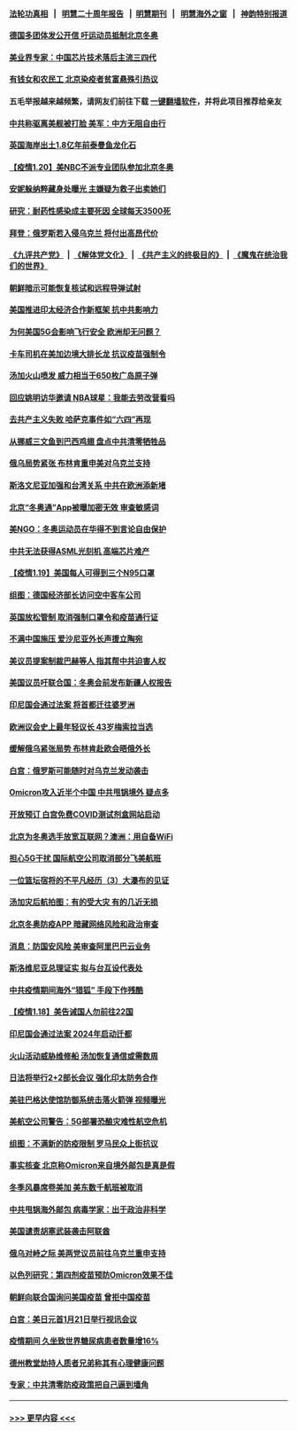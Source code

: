 #### [法轮功真相](https://github.com/gfw-breaker/truth/blob/master/README.md?t=0) &nbsp;&nbsp;|&nbsp;&nbsp; [明慧二十周年报告](https://github.com/gfw-breaker/mh-reports/blob/master/README.md?t=0) &nbsp;&nbsp;|&nbsp;&nbsp;[明慧期刊](https://github.com/gfw-breaker/mh-qikan) &nbsp;&nbsp;|&nbsp;&nbsp; [明慧海外之窗](https://github.com/gfw-breaker/mh-news/blob/master/README.md?t=0) &nbsp;&nbsp;|&nbsp;&nbsp; [神韵特别报道](https://github.com/gfw-breaker/mh-news/blob/master/shenyun.md?t=0)
#### [德国多团体发公开信 吁运动员抵制北京冬奥](../pages/nsc418/n13518490.md?t=01210150) 
#### [美业界专家：中国芯片技术落后主流三四代](../pages/nsc418/n13515892.md?t=01210150) 
#### [有钱女和农民工 北京染疫者贫富悬殊引热议](../pages/nsc418/n13517997.md?t=01210150) 
#### 五毛举报越来越频繁，请网友们前往下载 [一键翻墙软件](https://github.com/gfw-breaker/ssr-accounts)，并将此项目推荐给亲友
#### [中共称驱离美舰被打脸 美军：中方无阻自由行](../pages/nsc418/n13518149.md?t=01210150) 
#### [英国海岸出土1.8亿年前泰曼鱼龙化石](../pages/nsc418/n13517655.md?t=01210150) 
#### [【疫情1.20】美NBC不派专业团队参加北京冬奥](../pages/nsc418/n13517849.md?t=01210150) 
#### [安妮躲纳粹藏身处曝光 主嫌疑为救子出卖她们](../pages/nsc418/n13517556.md?t=01210150) 
#### [研究：耐药性感染成主要死因 全球每天3500死](../pages/nsc418/n13517542.md?t=01210150) 
#### [拜登：俄罗斯若入侵乌克兰 将付出高昂代价](../pages/nsc418/n13516554.md?t=01210150) 
#### [《九评共产党》](https://github.com/begood0513/9ping.md/blob/master/README.md) &nbsp;|&nbsp; [《解体党文化》](../../../../jtdwh.md/blob/master/README.md)  &nbsp;|&nbsp; [《共产主义的终极目的》](../../../../gczydzjmd.md/blob/master/README.md) &nbsp;|&nbsp; [《魔鬼在统治我们的世界》](../../../../mgztzwmdsj.md/blob/master/README.md) 
#### [朝鲜暗示可能恢复核试和远程导弹试射](../pages/nsc418/n13517098.md?t=01210150) 
#### [美国推进印太经济合作新框架 抗中共影响力](../pages/nsc418/n13516851.md?t=01210150) 
#### [为何美国5G会影响飞行安全 欧洲却无问题？](../pages/nsc418/n13516469.md?t=01210150) 
#### [卡车司机在美加边境大排长龙 抗议疫苗强制令](../pages/nsc418/n13516351.md?t=01210150) 
#### [汤加火山喷发 威力相当于650枚广岛原子弹](../pages/nsc418/n13516367.md?t=01210150) 
#### [回应姚明访华邀请 NBA球星：我能去劳改营看吗](../pages/nsc418/n13516343.md?t=01210150) 
#### [去共产主义失败 哈萨克事件如“六四”再现](../pages/nsc418/n13514825.md?t=01210150) 
#### [从挪威三文鱼到巴西鸡翅 盘点中共清零牺牲品](../pages/nsc418/n13516261.md?t=01210150) 
#### [俄乌局势紧张 布林肯重申美对乌克兰支持](../pages/nsc418/n13516011.md?t=01210150) 
#### [斯洛文尼亚加强和台湾关系 中共在欧洲添新堵](../pages/nsc418/n13516058.md?t=01210150) 
#### [北京“冬奥通”App被曝加密无效 审查敏感词](../pages/nsc418/n13515672.md?t=01210150) 
#### [美NGO：冬奥运动员在华得不到言论自由保护](../pages/nsc418/n13514496.md?t=01210150) 
#### [中共无法获得ASML光刻机 高端芯片难产](../pages/nsc418/n13515985.md?t=01210150) 
#### [【疫情1.19】美国每人可得到三个N95口罩](../pages/nsc418/n13515332.md?t=01210150) 
#### [组图：德国经济部长访问空中客车公司](../pages/nsc418/n13515422.md?t=01210150) 
#### [英国放松管制 取消强制口罩令和疫苗通行证](../pages/nsc418/n13515879.md?t=01210150) 
#### [不满中国施压 爱沙尼亚外长声援立陶宛](../pages/nsc418/n13515659.md?t=01210150) 
#### [美议员提案制裁巴赫等人 指其帮中共迫害人权](../pages/nsc418/n13515504.md?t=01210150) 
#### [美国议员吁联合国：冬奥会前发布新疆人权报告](../pages/nsc418/n13515015.md?t=01210150) 
#### [印尼国会通过法案 将首都迁往婆罗洲](../pages/nsc418/n13514559.md?t=01210150) 
#### [欧洲议会史上最年轻议长 43岁梅索拉当选](../pages/nsc418/n13514243.md?t=01210150) 
#### [缓解俄乌紧张局势 布林肯赴欧会晤俄外长](../pages/nsc418/n13514083.md?t=01210150) 
#### [白宫：俄罗斯可能随时对乌克兰发动袭击](../pages/nsc418/n13514126.md?t=01210150) 
#### [Omicron攻入近半个中国 中共甩锅境外 疑点多](../pages/nsc418/n13513692.md?t=01210150) 
#### [开放预订 白宫免费COVID测试剂盒网站启动](../pages/nsc418/n13513553.md?t=01210150) 
#### [北京为冬奥选手放宽互联网？澳洲：用自备WiFi](../pages/nsc418/n13513860.md?t=01210150) 
#### [担心5G干扰 国际航空公司取消部分飞美航班](../pages/nsc418/n13513955.md?t=01210150) 
#### [一位篮坛宿将的不平凡经历（3）大瀑布的见证](../pages/nsc418/n13013659.md?t=01210150) 
#### [汤加灾后航拍图：有的受大灾 有的几近无损](../pages/nsc418/n13513738.md?t=01210150) 
#### [北京冬奥防疫APP 暗藏网络风险和政治审查](../pages/nsc418/n13513674.md?t=01210150) 
#### [消息：防国安风险 美审查阿里巴巴云业务](../pages/nsc418/n13513301.md?t=01210150) 
#### [斯洛维尼亚总理证实 拟与台互设代表处](../pages/nsc418/n13513288.md?t=01210150) 
#### [中共疫情期间海外“猎狐” 手段下作残酷](../pages/nsc418/n13513039.md?t=01210150) 
#### [【疫情1.18】美告诫国人勿前往22国](../pages/nsc418/n13512841.md?t=01210150) 
#### [印尼国会通过法案 2024年启动迁都](../pages/nsc418/n13513177.md?t=01210150) 
#### [火山活动威胁维修船 汤加恢复通信或需数周](../pages/nsc418/n13512794.md?t=01210150) 
#### [日法将举行2+2部长会议 强化印太防务合作](../pages/nsc418/n13512579.md?t=01210150) 
#### [美驻巴格达使馆防御系统击落火箭弹 视频曝光](../pages/nsc418/n13512201.md?t=01210150) 
#### [美航空公司警告：5G部署恐酿灾难性航空危机](../pages/nsc418/n13512259.md?t=01210150) 
#### [组图：不满新的防疫限制 罗马民众上街抗议](../pages/nsc418/n13510639.md?t=01210150) 
#### [事实核查 北京称Omicron来自境外邮包是真是假](../pages/nsc418/n13511825.md?t=01210150) 
#### [冬季风暴席卷美加 美东数千航班被取消](../pages/nsc418/n13511781.md?t=01210150) 
#### [中共甩锅海外邮包 病毒学家：出于政治非科学](../pages/nsc418/n13511839.md?t=01210150) 
#### [美国谴责胡塞武装袭击阿联酋](../pages/nsc418/n13511656.md?t=01210150) 
#### [俄乌对峙之际 美两党议员前往乌克兰重申支持](../pages/nsc418/n13511609.md?t=01210150) 
#### [以色列研究：第四剂疫苗预防Omicron效果不佳](../pages/nsc418/n13511560.md?t=01210150) 
#### [朝鲜向联合国询问美国疫苗 曾拒中国疫苗](../pages/nsc418/n13507373.md?t=01210150) 
#### [白宫：美日元首1月21日举行视讯会议](../pages/nsc418/n13511649.md?t=01210150) 
#### [疫情期间 久坐致世界糖尿病患者数量增16%](../pages/nsc418/n13510889.md?t=01210150) 
#### [德州教堂劫持人质者兄弟称其有心理健康问题](../pages/nsc418/n13511435.md?t=01210150) 
#### [专家：中共清零防疫政策把自己逼到墙角](../pages/nsc418/n13510992.md?t=01210150) 

----
#### [ >>> 更早内容 <<< ](../indexes/nsc418-earlier.md)
